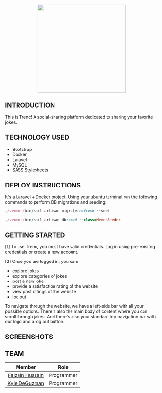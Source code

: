 <p align="center">
  <img src="https://github.com/faizan12123/Movie-Blog/blob/dev/public/logo.png?raw=true"/ style="width:30vw">
</p>  

## INTRODUCTION  
This is Trenc! A social-sharing platform dedicated to sharing your favorite jokes.

## TECHNOLOGY USED
- Bootstrap  
- Docker   
- Laravel   
- MySQL   
- SASS Stylesheets    

## DEPLOY INSTRUCTIONS  
It's a Laravel + Docker project.   Using your ubuntu terminal run the following commands to perform DB migrations and seeding:

```rb
./vendor/bin/sail artisan migrate:refresh --seed
```

```rb
./vendor/bin/sail artisan db:seed --class=MemesSeeder
```

## GETTING STARTED
[1] To use Trenc, you must have valid credentials. Log in using pre-exisitng credentials or create a new account.   

[2] Once you are logged in, you can:   
- explore jokes
- explore categories of jokes  
- post a new joke   
- provide a satisfaction rating of the website
- view past ratings of the website
- log out

To navigate through the website, we have a left-side bar with all your possible options. There's also the main body of content where you can scroll through jokes. And there's also your standard top navigation bar with our logo and a log out button. 

## SCREENSHOTS


## TEAM
| Member | Role |
| :---: | :------: |
|[Faizain Hussain](https://github.com/faizan12123)| Programmer  
|[Kyle DeGuzman](https://github.com/kyledeguzmanx)| Programmer  
